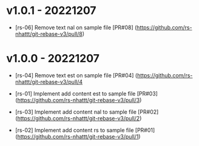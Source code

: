 # v1.0.1 - 20221207
* [rs-06] Remove text nal on sample file
[PR#08] (https://github.com/rs-nhattt/git-rebase-v3/pull/8)


# v1.0.0 - 20221207

* [rs-04] Remove text est on sample file
[PR#04] (https://github.com/rs-nhattt/git-rebase-v3/pull/4

* [rs-01] Implement add content est to sample file
[PR#03] (https://github.com/rs-nhattt/git-rebase-v3/pull/3)

* [rs-03] Implement add content nal to sample file
[PR#02] (https://github.com/rs-nhattt/git-rebase-v3/pull/2)

* [rs-02] Implement add content rs to sample file
[PR#01] (https://github.com/rs-nhattt/git-rebase-v3/pull/1)
